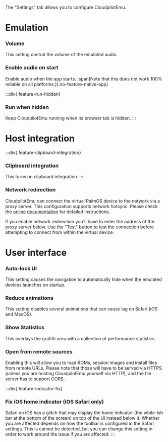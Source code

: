 The "Settings" tab allows you to configure CloudpilotEmu.

# Emulation

### Volume

This setting control the volume of the emulated audio.

### Enable audio on start

Enable audio when the app starts.
:span[Note that this does not work 100% reliable on all platforms.]{.no-feature-native-app}

:::div{.feature-run-hidden}
### Run when hidden

Keep CloudpilotEmu running when its browser tab is hidden.
:::

# Host integration

:::div{.feature-clipboard-integration}
### Clipboard integration

This turns on clipboard integration.
:::

### Network redirection

CloudpilotEmu can connect the virtual PalmOS device to the network via
a proxy server. This configuration supports network hotsync. Please check the
[online documentation](https://github.com/cloudpilot-emu/cloudpilot-emu/blob/master/doc/networking.md)
for detailed instructions.

If you enable network redirection you'll have to enter the address of the proxy
server below. Use the "Test" button to test the connection before attempting to
connect from within the virtual device.

# User interface

### Auto-lock UI

This setting causes the navigation to automatically hide when the emulated devices
launches on startup.

### Reduce animations

This setting disables several animations that can cause lag on Safari (iOS and MacOS).

### Show Statistics

This overlays the grafitti area with a collection of performance statistics.

### Open from remote sources

Enabling this will allow you to load ROMs, session images and install files
from remote URLs. Please note that those will have to be served via HTTPS
(unless you are hosting CloudpilotEmu yourself via HTTP), and the file server
has to support CORS.

:::div{.feature-indicator-fix}
### Fix iOS home indicator (iOS Safari only)

Safari on iOS has a glitch that may display the home indicator (the white-ish bar
at the bottom of the screen) on top of the UI instead below it. Whether you are
affected depends on how the toolbar is configured in the Safari settings. This
is cannot be detected, but you can change this setting in order to work around
the issue if you are affected.
:::